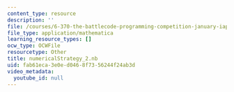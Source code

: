 ```yaml
---
content_type: resource
description: ''
file: /courses/6-370-the-battlecode-programming-competition-january-iap-2013/fab61eca3e0ed0468f7356244f24ab3d_numericalStrategy_2.nb
file_type: application/mathematica
learning_resource_types: []
ocw_type: OCWFile
resourcetype: Other
title: numericalStrategy_2.nb
uid: fab61eca-3e0e-d046-8f73-56244f24ab3d
video_metadata:
  youtube_id: null
---
```

